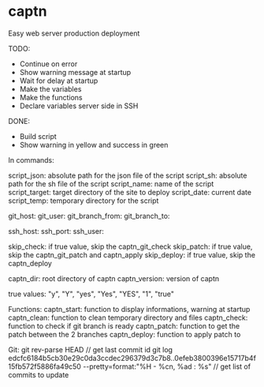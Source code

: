 # captn
Easy web server production deployment


TODO:
- Continue on error
- Show warning message at startup
- Wait for delay at startup
- Make the variables
- Make the functions
- Declare variables server side in SSH


DONE:
- Build script
- Show warning in yellow and success in green



In commands:

script_json: absolute path for the json file of the script
script_sh: absolute path for the sh file of the script
script_name: name of the script
script_target: target directory of the site to deploy
script_date: current date
script_temp: temporary directory for the script

git_host:
git_user:
git_branch_from:
git_branch_to:

ssh_host:
ssh_port:
ssh_user:

skip_check: if true value, skip the captn_git_check
skip_patch: if true value, skip the captn_git_patch and captn_apply
skip_deploy: if true value, skip the captn_deploy

captn_dir: root directory of captn
captn_version: version of captn


true values: "y", "Y", "yes", "Yes", "YES", "1", "true"


Functions:
captn_start: function to display informations, warning at startup
captn_clean: function to clean temporary directory and files
captn_check: function to check if git branch is ready
captn_patch: function to get the patch between the 2 branches
captn_deploy: function to apply patch to 

Git:
git rev-parse HEAD // get last commit id
git log edcfc6184b5cb30e29c0da3ccdec296379d3c7b8..0efeb3800396e15717b4f15fb572f5886fa49c50  --pretty=format:"%H - %cn, %ad : %s" // get list of commits to update

